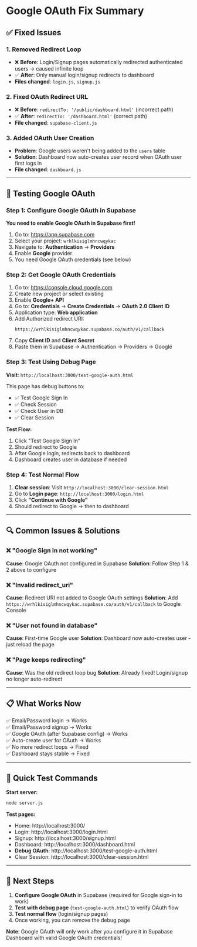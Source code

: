 # Google OAuth Fix Summary

## ✅ Fixed Issues

### 1. **Removed Redirect Loop**
- ❌ **Before**: Login/Signup pages automatically redirected authenticated users → caused infinite loop
- ✅ **After**: Only manual login/signup redirects to dashboard
- **Files changed**: `login.js`, `signup.js`

### 2. **Fixed OAuth Redirect URL**
- ❌ **Before**: `redirectTo: '/public/dashboard.html'` (incorrect path)
- ✅ **After**: `redirectTo: '/dashboard.html'` (correct path)
- **File changed**: `supabase-client.js`

### 3. **Added OAuth User Creation**
- **Problem**: Google users weren't being added to the `users` table
- **Solution**: Dashboard now auto-creates user record when OAuth user first logs in
- **File changed**: `dashboard.js`

---

## 🧪 Testing Google OAuth

### Step 1: Configure Google OAuth in Supabase

**You need to enable Google OAuth in Supabase first!**

1. Go to: https://app.supabase.com
2. Select your project: `wrhlkisiglmhncwqykac`
3. Navigate to: **Authentication** → **Providers**
4. Enable **Google** provider
5. You need Google OAuth credentials (see below)

### Step 2: Get Google OAuth Credentials

1. Go to: https://console.cloud.google.com
2. Create new project or select existing
3. Enable **Google+ API**
4. Go to: **Credentials** → **Create Credentials** → **OAuth 2.0 Client ID**
5. Application type: **Web application**
6. Add Authorized redirect URI:
   ```
   https://wrhlkisiglmhncwqykac.supabase.co/auth/v1/callback
   ```
7. Copy **Client ID** and **Client Secret**
8. Paste them in Supabase → Authentication → Providers → Google

### Step 3: Test Using Debug Page

**Visit**: `http://localhost:3000/test-google-auth.html`

This page has debug buttons to:
- ✅ Test Google Sign In
- ✅ Check Session
- ✅ Check User in DB
- ✅ Clear Session

**Test Flow:**
1. Click "Test Google Sign In"
2. Should redirect to Google
3. After Google login, redirects back to dashboard
4. Dashboard creates user in database if needed

### Step 4: Test Normal Flow

1. **Clear session**: Visit `http://localhost:3000/clear-session.html`
2. Go to **Login page**: `http://localhost:3000/login.html`
3. Click **"Continue with Google"**
4. Should redirect to Google → then to dashboard

---

## 🔍 Common Issues & Solutions

### ❌ "Google Sign In not working"
**Cause**: Google OAuth not configured in Supabase
**Solution**: Follow Step 1 & 2 above to configure

### ❌ "Invalid redirect_uri"
**Cause**: Redirect URI not added to Google OAuth settings
**Solution**: Add `https://wrhlkisiglmhncwqykac.supabase.co/auth/v1/callback` to Google Console

### ❌ "User not found in database"
**Cause**: First-time Google user
**Solution**: Dashboard now auto-creates user - just reload the page

### ❌ "Page keeps redirecting"
**Cause**: Was the old redirect loop bug
**Solution**: Already fixed! Login/signup no longer auto-redirect

---

## 📋 What Works Now

✅ Email/Password login → Works  
✅ Email/Password signup → Works  
✅ Google OAuth (after Supabase config) → Works  
✅ Auto-create user for OAuth → Works  
✅ No more redirect loops → Fixed  
✅ Dashboard stays stable → Fixed  

---

## 🚀 Quick Test Commands

**Start server:**
```bash
node server.js
```

**Test pages:**
- Home: http://localhost:3000/
- Login: http://localhost:3000/login.html
- Signup: http://localhost:3000/signup.html
- Dashboard: http://localhost:3000/dashboard.html
- **Debug OAuth**: http://localhost:3000/test-google-auth.html
- Clear Session: http://localhost:3000/clear-session.html

---

## 📝 Next Steps

1. **Configure Google OAuth** in Supabase (required for Google sign-in to work)
2. **Test with debug page** (`test-google-auth.html`) to verify OAuth flow
3. **Test normal flow** (login/signup pages)
4. Once working, you can remove the debug page

**Note**: Google OAuth will only work after you configure it in Supabase Dashboard with valid Google OAuth credentials!
